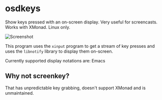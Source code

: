 osdkeys
=====

Show keys pressed with an on-screen display. Very useful for
screencasts. Works with XMonad. Linux only.

![Screenshot](http://i.imgur.com/tsGXach.png)

This program uses the `xinput` program to get a stream of key presses
and uses the `libnotify` library to display them on-screen.

Currently supported display notations are: Emacs

## Why not screenkey?

That has unpredictable key grabbing, doesn't support XMonad and is
unmaintained.
